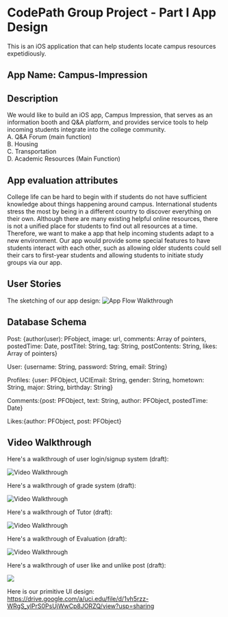 # CodePath Group Project - Part I App Design

This is an iOS application that can help students locate campus resources expetidiously.

## App Name: Campus-Impression

## Description

We would like to build an iOS app, Campus Impression, that serves as an information booth and Q&A platform, and provides service tools to help incoming students integrate into the college community.  
A. Q&A Forum (main function)  
B. Housing  
C. Transportation  
D. Academic Resources (Main Function)

## App evaluation attributes

College life can be hard to begin with if students do not have sufficient knowledge about things happening around campus. International students stress the most by being in a different country to discover everything on their own. Although there are many existing helpful online resources, there is not a unified place for students to find out all resources at a time. Therefore, we want to make a app that help incoming students adapt to a new environment. Our app would provide some special features to have students interact with each other, such as allowing older students could sell their cars to first-year students and allowing students to initiate study groups via our app.

## User Stories

The sketching of our app design:
<img src='https://i.imgur.com/R8ZDplS.jpg?1' title='App Flow Walkthrough' width='' alt='App Flow Walkthrough' />

## Database Schema

Post: {author(user): PFobject, 
      image: url, 
      comments: Array of pointers,
      postedTime: Date,
      postTitel: String,
      tag: String,
      postContents: String,
      likes: Array of pointers}
     
User: {username: String,
      password: String,
      email: String}

Profiles: {user: PFObject,
          UCIEmail: String,
          gender: String,
          hometown: String,
          major: String,
          birthday: String}
      
Comments:{post: PFObject,
          text: String,
          author: PFObject,
          postedTime: Date}

Likes:{author: PFObject,
       post: PFObject}
       


      

## Video Walkthrough

Here's a walkthrough of user login/signup system (draft):

<img src='https://i.imgur.com/90b0Nde.gif' title='Video Walkthrough' width='' alt='Video Walkthrough' />

Here's a walkthrough of grade system (draft):

<img src='http://g.recordit.co/dvMlfZGrZW.gif' title='Video Walkthrough' width='' alt='Video Walkthrough' />

Here's a walkthrough of Tutor (draft):

<img src='https://github.com/JaksonLu/Campus-Impression/blob/master/Tutor.gif' title='Video Walkthrough' width='' alt='Video Walkthrough' />

Here's a walkthrough of Evaluation (draft):

<img src='http://g.recordit.co/qL2ez2sp7W.gif' title='Video Walkthrough' width='' alt='Video Walkthrough' />

Here's a walkthrough of user like and unlike post (draft):

<img src= 'https://github.com/JaksonLu/Campus-Impression/blob/master/Like%20Post.gif' />

Here is our primitive UI design:
https://drive.google.com/a/uci.edu/file/d/1vh5rzz-WRgS_ylPrS0PsUjWwCp8JORZQ/view?usp=sharing


